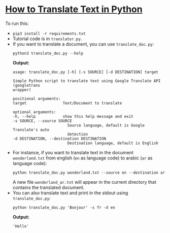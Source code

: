 # [How to Translate Text in Python](https://www.thepythoncode.com/article/translate-text-in-python)
To run this:
- `pip3 install -r requirements.txt`
- Tutorial code is in `translator.py`.
- If you want to translate a document, you can use `translate_doc.py`:
    ```
    python3 translate_doc.py --help
    ```
    **Output:**
    ```
    usage: translate_doc.py [-h] [-s SOURCE] [-d DESTINATION] target

    Simple Python script to translate text using Google Translate API (googletrans
    wrapper)

    positional arguments:
    target                Text/Document to translate

    optional arguments:
    -h, --help            show this help message and exit
    -s SOURCE, --source SOURCE
                            Source language, default is Google Translate's auto
                            detection
    -d DESTINATION, --destination DESTINATION
                            Destination language, default is English
    ```
- For instance, if you want to translate text in the document `wonderland.txt` from english (`en` as language code) to arabic (`ar` as language code):
    ```
    python translate_doc.py wonderland.txt --source en --destination ar
    ```
    A new file `wonderland_ar.txt` will appear in the current directory that contains the translated document.
- You can also translate text and print in the stdout using `translate_doc.py`:
    ```
    python translate_doc.py 'Bonjour' -s fr -d en
    ```
    **Output:**
    ```
    'Hello'
    ```
